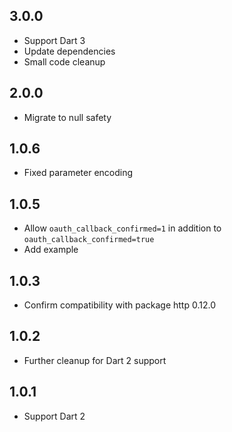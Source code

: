 ## 3.0.0
- Support Dart 3
- Update dependencies
- Small code cleanup

## 2.0.0
- Migrate to null safety

## 1.0.6
- Fixed parameter encoding

## 1.0.5
- Allow `oauth_callback_confirmed=1` in addition to `oauth_callback_confirmed=true`
- Add example

## 1.0.3
- Confirm compatibility with package http 0.12.0

## 1.0.2
- Further cleanup for Dart 2 support

## 1.0.1
- Support Dart 2
